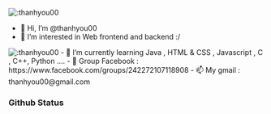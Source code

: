 ![:thanhyou00](https://count.getloli.com/get/@:thanhyou00)
- 👋 Hi, I’m @thanhyou00
- 👀 I’m interested in Web frontend and backend :/
<img src="https://count.getloli.com/get/@:thanhyou00" alt=":thanhyou00" />
- 🌱 I’m currently learning Java , HTML & CSS , Javascript , C , C++, Python ....
- 💞️ Group Facebook : https://www.facebook.com/groups/242272107118908
- 📫 My gmail : thanhyou00@gmail.com
<h3> Github Status </h3>
<img src="https://github-readme-stats.vercel.app/api?username=thanhyou00&fbclid=IwAR0kRudl0zLTXfTZoh5ttwctAPdqvQHxM6w1Qsr7RQpqlsZBogou7TMikJs" alt="">


